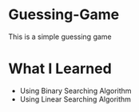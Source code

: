 # Guessing-Game
This is a simple guessing game

# What I Learned
- Using Binary Searching Algorithm
- Using Linear Searching Algorithm
